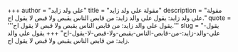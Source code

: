 +++
author = "علي ولد زايد"
title = "مقولة علي ولد زايد"
description = "مقولة علي ولد زايد: يقول علي والد زايد: من قابص الناس يقبص ولا قبص لا يقول اح."
quote = '''يقول علي والد زايد: من قابص الناس يقبص ولا قبص لا يقول اح.'''
slug = "يقول-علي-والد-زايد:-من-قابص-الناس-يقبص-ولا-قبص-لا-يقول-اح"
+++
يقول علي والد زايد: من قابص الناس يقبص ولا قبص لا يقول اح.
